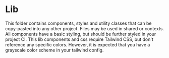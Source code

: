 # Lib

This folder contains components, styles and utility classes that can be copy-pasted into any other project.
Files may be used in shared or contexts.
All components have a basic styling, but should be further styled in your project CI.
This lib components and css require Tailwind CSS, but don't reference any specific colors.
However, it is expected that you have a grayscale color scheme in your tailwind config.
